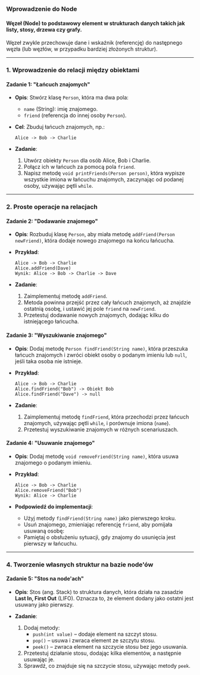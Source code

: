 ### Wprowadzenie do Node

#### Węzeł (Node) to podstawowy element w strukturach danych takich jak listy, stosy, drzewa czy grafy.
Węzeł zwykle przechowuje dane i wskaźnik (referencję) do następnego węzła (lub węzłów, w przypadku bardziej złożonych struktur).

---

### 1. **Wprowadzenie do relacji między obiektami**

#### Zadanie 1: "Łańcuch znajomych"
- **Opis**: Stwórz klasę `Person`, która ma dwa pola:
    - `name` (String): imię znajomego.
    - `friend` (referencja do innej osoby `Person`).

- **Cel**: Zbuduj łańcuch znajomych, np.:
   ```
   Alice -> Bob -> Charlie
   ```

- **Zadanie**:
    1. Utwórz obiekty `Person` dla osób Alice, Bob i Charlie.
    2. Połącz ich w łańcuch za pomocą pola `friend`.
    3. Napisz metodę `void printFriends(Person person)`, która wypisze wszystkie imiona w łańcuchu znajomych, zaczynając od podanej osoby, używając pętli `while`.

---

### 2. **Proste operacje na relacjach**

#### Zadanie 2: "Dodawanie znajomego"
- **Opis**: Rozbuduj klasę `Person`, aby miała metodę `addFriend(Person newFriend)`, która dodaje nowego znajomego na końcu łańcucha.

- **Przykład**:
   ```
   Alice -> Bob -> Charlie
   Alice.addFriend(Dave)
   Wynik: Alice -> Bob -> Charlie -> Dave
   ```

- **Zadanie**:
    1. Zaimplementuj metodę `addFriend`.
    2. Metoda powinna przejść przez cały łańcuch znajomych, aż znajdzie ostatnią osobę, i ustawić jej pole `friend` na `newFriend`.
    3. Przetestuj dodawanie nowych znajomych, dodając kilku do istniejącego łańcucha.

#### Zadanie 3: "Wyszukiwanie znajomego"
- **Opis**: Dodaj metodę `Person findFriend(String name)`, która przeszuka łańcuch znajomych i zwróci obiekt osoby o podanym imieniu lub `null`, jeśli taka osoba nie istnieje.

- **Przykład**:
   ```
   Alice -> Bob -> Charlie
   Alice.findFriend("Bob") -> Obiekt Bob
   Alice.findFriend("Dave") -> null
   ```

- **Zadanie**:
    1. Zaimplementuj metodę `findFriend`, która przechodzi przez łańcuch znajomych, używając pętli `while`, i porównuje imiona (`name`).
    2. Przetestuj wyszukiwanie znajomych w różnych scenariuszach.


#### Zadanie 4: "Usuwanie znajomego"
- **Opis**: Dodaj metodę `void removeFriend(String name)`, która usuwa znajomego o podanym imieniu.

- **Przykład**:
   ```
   Alice -> Bob -> Charlie
   Alice.removeFriend("Bob")
   Wynik: Alice -> Charlie
   ```

- **Podpowiedź do implementacji**:
    - Użyj metody `findFriend(String name)` jako pierwszego kroku.
    - Usuń znajomego, zmieniając referencję `friend`, aby pomijała usuwaną osobę:
    - Pamiętaj o obsłużeniu sytuacji, gdy znajomy do usunięcia jest pierwszy w łańcuchu.

---

### 4. **Tworzenie własnych struktur na bazie node'ów**

#### Zadanie 5: "Stos na node'ach"
- **Opis**: Stos (ang. Stack) to struktura danych, która działa na zasadzie **Last In, First Out** (LIFO). Oznacza to, że element dodany jako ostatni jest usuwany jako pierwszy.

- **Zadanie**:
    1. Dodaj metody:
        - `push(int value)` – dodaje element na szczyt stosu.
        - `pop()` – usuwa i zwraca element ze szczytu stosu.
        - `peek()` – zwraca element na szczycie stosu bez jego usuwania.
    2. Przetestuj działanie stosu, dodając kilka elementów, a następnie usuwając je.
    3. Sprawdź, co znajduje się na szczycie stosu, używając metody `peek`.
